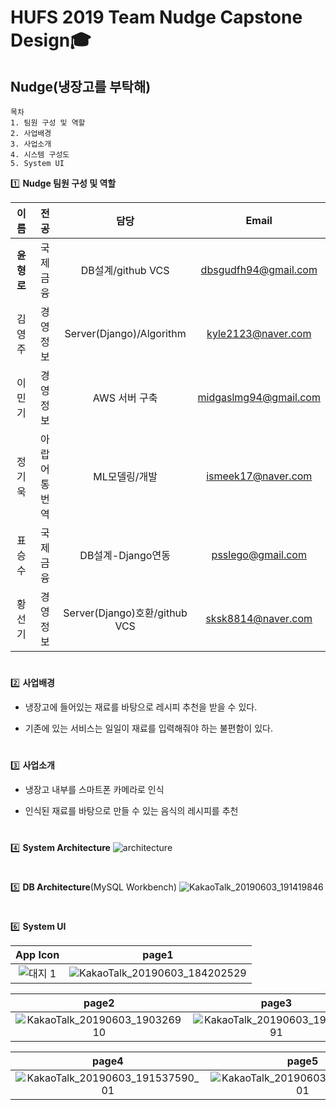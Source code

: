 HUFS 2019 Team Nudge Capstone Design:mortar_board:
==========
Nudge(냉장고를 부탁해)
-----

~~~
목차
1. 팀원 구성 및 역할
2. 사업배경
3. 사업소개
4. 시스템 구성도
5. System UI 
~~~

:one:
**Nudge 팀원 구성 및 역할**

|이름|전공|담당|Email|
|:-------:|:-------:|:------:|:--------:|
|**윤형로**|국제금융|DB설계/github VCS |<dbsgudfh94@gmail.com>|
|김영주|경영정보|Server(Django)/Algorithm|<kyle2123@naver.com>|
|이민기|경영정보|AWS 서버 구축|<midgaslmg94@gmail.com>|
|정기욱|아랍어통번역|ML모델링/개발|<ismeek17@naver.com>|
|표승수|국제금융|DB설계-Django연동|<psslego@gmail.com>|
|황선기|경영정보|Server(Django)호환/github VCS|<sksk8814@naver.com>|  


#
#


:two: **사업배경**

* 냉장고에 들어있는 재료를 바탕으로 레시피 추천을 받을 수 있다. 

* 기존에 있는 서비스는 일일이 재료를 입력해줘야 하는 불편함이 있다.


#
#

:three: **사업소개**

* 냉장고 내부를 스마트폰 카메라로 인식  

* 인식된 재료를 바탕으로 만들 수 있는 음식의 레시피를 추천

#     
#


:four: **System Architecture**
![architecture](https://user-images.githubusercontent.com/49775240/58313386-647a6a00-7e48-11e9-9b02-d54c94d4f13b.png)

#
#

:five: **DB Architecture**(MySQL Workbench)
![KakaoTalk_20190603_191419846](https://user-images.githubusercontent.com/49775240/58798546-e125f900-863d-11e9-8782-7947449ab7dc.png)

#
#

:six: **System UI**

|**App Icon**|**page1**|
|:-------:|:-------:|
|![대지 1](https://user-images.githubusercontent.com/49775240/58798091-b0918f80-863c-11e9-9b64-593fa17ee5ad.png)|![KakaoTalk_20190603_184202529](https://user-images.githubusercontent.com/49775240/58795703-4fff5400-8636-11e9-9799-ff72b5e73ea0.png)|


|**page2**|**page3**|
|:-------:|:-------:|
|![KakaoTalk_20190603_190326910](https://user-images.githubusercontent.com/49775240/58795762-71f8d680-8636-11e9-8757-b7e18e976623.png)|![KakaoTalk_20190603_190323091](https://user-images.githubusercontent.com/49775240/58797750-bfc40d80-863b-11e9-97d9-4a3a88f6d721.png)|

|**page4**|**page5**|
|:-------:|:-------:|
|![KakaoTalk_20190603_191537590_01](https://user-images.githubusercontent.com/49775240/58797853-00bc2200-863c-11e9-8075-4cb66d35438b.png)|![KakaoTalk_20190603_191046552_01](https://user-images.githubusercontent.com/49775240/58797922-2d703980-863c-11e9-8ba8-017174d873e9.png)|


